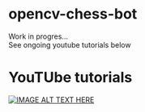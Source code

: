 # opencv-chess-bot
Work in progres...<br>
See ongoing youtube tutorials below

# YouTUbe tutorials
[![IMAGE ALT TEXT HERE](https://img.youtube.com/vi/aUDkVUAHd0Q/0.jpg)](https://www.youtube.com/watch?v=aUDkVUAHd0Q&list=PLmN0neTso3Jzbh1P5Tr3o_wvAawFE2__e)
